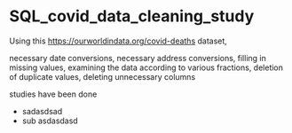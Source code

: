 # SQL_covid_data_cleaning_study
Using this https://ourworldindata.org/covid-deaths dataset,

necessary date conversions,
necessary address conversions,
filling in missing values,
examining the data according to various fractions,
deletion of duplicate values,
deleting unnecessary columns

studies have been done

- sadasdsad
- sub asdasdasd
